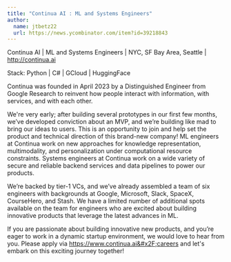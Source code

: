 ```yaml
---
title: "Continua AI : ML and Systems Engineers"
author:
  name: jtbetz22
  url: https://news.ycombinator.com/item?id=39218843
---
```

Continua AI | ML and Systems Engineers | NYC, SF Bay Area, Seattle | <a href="http:&#x2F;&#x2F;continua.ai" rel="nofollow">http:&#x2F;&#x2F;continua.ai</a>

Stack: Python | C# | GCloud | HuggingFace

Continua was founded in April 2023 by a Distinguished Engineer from Google Research to reinvent how people interact with information, with services, and with each other.

We&#x27;re very early; after building several prototypes in our first few months, we’ve developed conviction about an MVP, and we’re building like mad to bring our ideas to users. This is an opportunity to join and help set the product and technical direction of this brand-new company! ML engineers at Continua work on new approaches for knowledge representation, multimodality, and personalization under computational resource constraints. Systems engineers at Continua work on a wide variety of secure and reliable backend services and data pipelines to power our products.

We’re backed by tier-1 VCs, and we’ve already assembled a team of six engineers with backgrounds at Google, Microsoft, Slack, SpaceX, CourseHero, and Stash. We have a limited number of additional spots available on the team for engineers who are excited about building innovative products that leverage the latest advances in ML.

If you are passionate about building innovative new products, and you’re eager to work in a dynamic startup environment, we would love to hear from you. Please apply via  <a href="https:&#x2F;&#x2F;www.continua.ai&#x2F;careers" rel="nofollow">https:&#x2F;&#x2F;www.continua.ai&#x2F;careers</a> and let&#x27;s embark on this exciting journey together!

